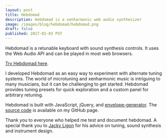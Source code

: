 ```yaml
---
layout: post
title: Hebdomad
description: Hebdomad is a xenharmonic web audio synthesizer
image: /images/blog/hebdomad/hebdomad.png
draft: false
published: 2017-01-03 PST
---
```


Hebdomad is a retunable keyboard with sound synthesis controls. It uses the Web Audio API and can be played in most web browsers.

[Try Hebdomad here](https://hebdomad.brianginsburg.com).

I developed Hebdomad as an easy way to experiment with alternate tuning systems. The world of microtuning and xenharmonic music is intriguing to many musicians, but it can be challenging to get started. Hebdomad provides tuning presets for quick exploration and a custom panel for arbitrary retuning.

Hebdomad is built with JavaScript, jQuery, and [envelope-generator](https://github.com/itsjoesullivan/envelope-generator). The [source code](https://github.com/bgins/hebdomad) is available on my GitHub page.

Thank you to everyone who helped me test and document hebdomad. A special thank you to [Jacky Ligon](http://jackyligon.com/) for his advice on tuning, sound synthesis and instrument design.
